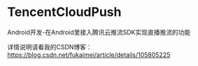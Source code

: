 # TencentCloudPush
Android开发-在Android里接入腾讯云推流SDK实现直播推流的功能

详情说明请看我的CSDN博客： https://blog.csdn.net/fukaimei/article/details/105805225
